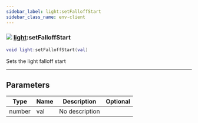```yaml
---
sidebar_label: light:setFalloffStart
sidebar_class_name: env-client
---
```


### ![](/img/wiki/client.png) [light](../light/README.md):setFalloffStart

```lua
void light:setFalloffStart(val)
```

Sets the light falloff start<br/>

-----------------
## Parameters

| Type   | Name | Description | Optional |
| ------ | ---- | ----------- | -------: |
| number | val | No description |   |
